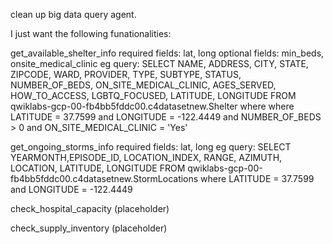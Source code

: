 clean up big data query agent.

I just want the following funationalities:

get_available_shelter_info
required fields: lat, long
optional fields: min_beds, onsite_medical_clinic
eg query:
SELECT
 NAME, ADDRESS, CITY, STATE, ZIPCODE, WARD, PROVIDER, TYPE, SUBTYPE, STATUS, NUMBER_OF_BEDS, ON_SITE_MEDICAL_CLINIC, AGES_SERVED, HOW_TO_ACCESS, LGBTQ_FOCUSED, LATITUDE, LONGITUDE 
FROM
  qwiklabs-gcp-00-fb4bb5fddc00.c4datasetnew.Shelter where where LATITUDE = 37.7599 and LONGITUDE = -122.4449 and NUMBER_OF_BEDS > 0 and ON_SITE_MEDICAL_CLINIC = 'Yes'


get_ongoing_storms_info
required fields: lat, long
eg query:
SELECT YEARMONTH,EPISODE_ID, LOCATION_INDEX, RANGE, AZIMUTH, LOCATION, LATITUDE, LONGITUDE FROM qwiklabs-gcp-00-fb4bb5fddc00.c4datasetnew.StormLocations where LATITUDE = 37.7599 and LONGITUDE = -122.4449


check_hospital_capacity (placeholder)

check_supply_inventory (placeholder)
